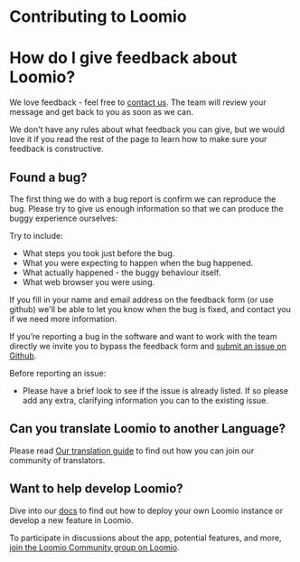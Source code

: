 # Contributing to Loomio

# How do I give feedback about Loomio?

We love feedback - feel free to [contact us](https://www.loomio.org/contact). The team will review your message and get back to you as soon as we can.

We don't have any rules about what feedback you can give, but we would love it if you read the rest of the page to learn how to make sure your feedback is constructive.

## Found a bug?

The first thing we do with a bug report is confirm we can reproduce the bug. Please try to give us enough information so that we can produce the buggy experience ourselves:

Try to include:
* What steps you took just before the bug.
* What you were expecting to happen when the bug happened.
* What actually happened - the buggy behaviour itself.
* What web browser you were using.

If you fill in your name and email address on the feedback form (or use github) we'll be able to let you know when the bug is fixed, and contact you if we need more information.

If you’re reporting a bug in the software and want to work with the team directly we invite you to bypass the feedback form and [submit an issue on Github](https://github.com/loomio/loomio/issues/new).

Before reporting an issue:
* Please have a brief look to see if the issue is already listed. If so please add any extra, clarifying information you can to the existing issue.

## Can you translate Loomio to another Language?
Please read [Our translation guide](docs/en/translation/) to find out how you can join our community of translators.

## Want to help develop Loomio?

Dive into our [docs](https://help.loomio.org/en/dev_manual/) to find out how to deploy your own Loomio instance or develop a new feature in Loomio.

To participate in discussions about the app, potential features, and more, [join the Loomio Community group on Loomio](https://www.loomio.org/g/WmPCB3IR/loomio-community).
